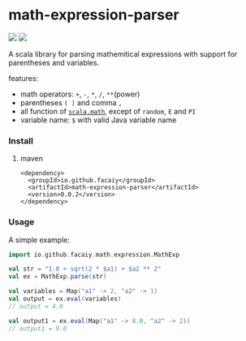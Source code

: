 # math-expression-parser
[<img src="https://img.shields.io/travis/facaiy/math-expression-parser.svg"/>](https://travis-ci.org/facaiy/math-expression-parser)
[<img src="https://img.shields.io/maven-central/v/io.github.facaiy/math-expression-parser.svg">](http://search.maven.org/#search|ga|1|g:"io.github.facaiy"%20AND%20a:"math-expression-parser")

A scala library for parsing mathemitical expressions with support for parentheses and variables.

features:
+ math operators: `+`, `-`, `*`, `/`, `**`(power)
+ parentheses `( )` and comma `,`
+ all function of [`scala.math`](http://www.scala-lang.org/api/2.12.1/scala/math/index.html), except of `random`, `E` and `PI`
+ variable name: `$` with valid Java variable name


### Install

1. maven
   ```
   <dependency>
     <groupId>io.github.facaiy</groupId>
     <artifactId>math-expression-parser</artifactId>
     <version>0.0.2</version>
   </dependency>
   ```


### Usage

A simple example:

```scala
import io.github.facaiy.math.expression.MathExp

val str = "1.0 + sqrt(2 * $a1) + $a2 ** 2"
val ex = MathExp.parse(str)

val variables = Map("a1" -> 2, "a2" -> 1)
val output = ex.eval(variables)
// output = 4.0

val output1 = ex.eval(Map("a1" -> 8.0, "a2" -> 2))
// output1 = 9.0
```
